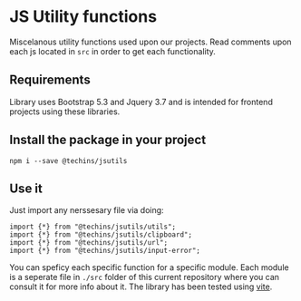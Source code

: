 # JS Utility functions
Miscelanous utility functions used upon our projects. Read comments upon each js located in `src` in order to get each functionality.

## Requirements
Library uses Bootstrap 5.3 and Jquery 3.7 and is intended for frontend projects using these libraries.

## Install the package in your project

```
npm i --save @techins/jsutils
```

## Use it

Just import any nerssesary file via doing:

```
import {*} from "@techins/jsutils/utils";
import {*} from "@techins/jsutils/clipboard";
import {*} from "@techins/jsutils/url";
import {*} from "@techins/jsutils/input-error";
```

You can speficy each specific function for a specific module. Each module is a seperate file in `./src` folder of this current repository where you can consult it for more info about it. The library has been tested using [vite](https://vitejs.dev/).

